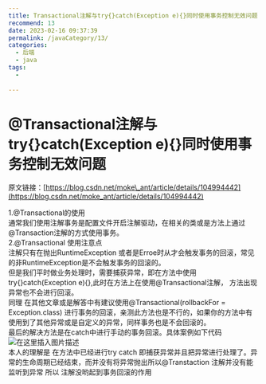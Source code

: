 ```yaml
---
title: Transactional注解与try{}catch(Exception e){}同时使用事务控制无效问题
recommend: 13
date: 2023-02-16 09:37:39
permalink: /javaCategory/13/
categories:
  - 后端
  - java
tags:
  - 
 
---
```

# @Transactional注解与try{}catch(Exception e){}同时使用事务控制无效问题

原文链接：[https://blog.csdn.net/moke\_ant/article/details/104994442](https://blog.csdn.net/moke_ant/article/details/104994442)

1.@Transactional的使用  
通常我们使用注解事务是配置文件开启注解驱动，在相关的类或是方法上通过@Transaction注解的方式使用事务。  
2.@Transactional 使用注意点  
注解只有在抛出RuntimeException 或者是Erroe时从才会触发事务的回滚，常见的非RuntimeException是不会触发事务的回滚的。  
但是我们平时做业务处理时，需要捕获异常，即在方法中使用try{}catch(Exception e){},此时在方法上在使用@Transactional注解， 方法出现异常也不会进行回滚。  
同理 在其他文章或是解答中有建议使用@Transactional(rollbackFor = Exception.class) 进行事务的回滚，亲测此方法也是不行的，如果你的方法中有使用到了其他异常或是自定义的异常，同样事务也是不会回滚的。  
最后的解决方法是在catch中进行手动的事务回滚。具体案例如下代码  
![在这里插入图片描述](https://img-blog.csdnimg.cn/20200320172403321.png?x-oss-process=image/watermark,type_ZmFuZ3poZW5naGVpdGk,shadow_10,text_aHR0cHM6Ly9ibG9nLmNzZG4ubmV0L21va2VfYW50,size_16,color_FFFFFF,t_70)  
本人的理解是 在方法中已经进行try catch 即捕获异常并且把异常进行处理了。异常的生命周期已经结束，而并没有将异常抛出所以@Transtaction 注解并没有能监听到异常 所以 注解没哟起到事务回滚的作用